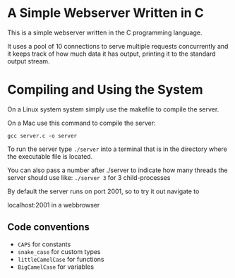 A Simple Webserver Written in C
===============================

This is a simple webserver written in the C programming language.

It uses a pool of 10 connections to serve multiple requests concurrently and it keeps track of how much data it has output, printing it to the standard output stream.


Compiling and Using the System
==============================

On a Linux system system simply use the makefile to compile the server.

On a Mac use this command to compile the server:

`gcc server.c -o server`


To run the server type `./server` into a terminal that is in the directory where the executable file is located.

You can also pass a number after ./server to indicate how many threads the server should use like: `./server 3` for 3 child-processes

By default the server runs on port 2001, so to try it out navigate to

localhost:2001 in a webbrowser

## Code conventions

- `CAPS` for constants
- `snake_case` for custom types
- `littleCamelCase` for functions
- `BigCamelCase` for variables
